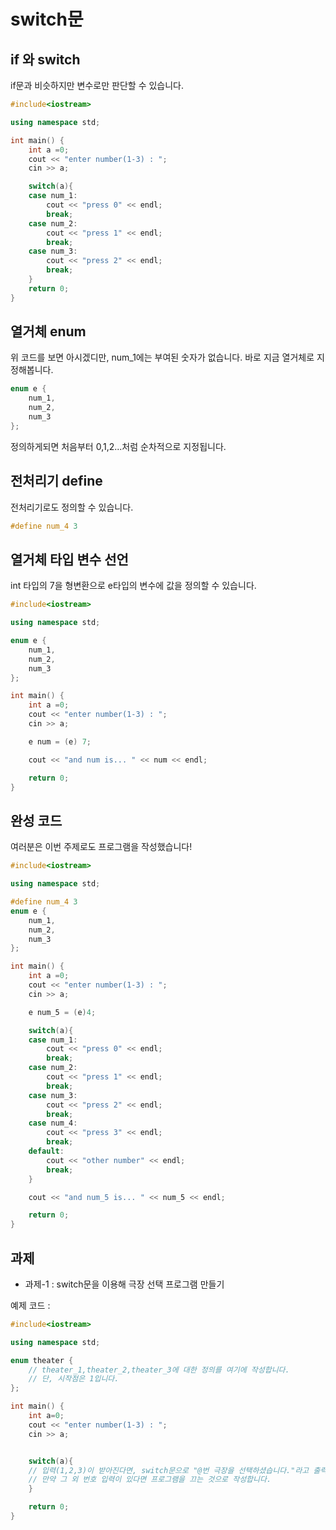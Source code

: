 # switch문

## if 와 switch

if문과 비슷하지만 변수로만 판단할 수 있습니다.

```c++
#include<iostream>

using namespace std;

int main() {
    int a =0;
    cout << "enter number(1-3) : ";
    cin >> a;

    switch(a){
    case num_1:
        cout << "press 0" << endl;
        break;
    case num_2:
        cout << "press 1" << endl;
        break;
    case num_3:
        cout << "press 2" << endl;
        break;
    }
    return 0;
}
```

## 열거체 enum

위 코드를 보면 아시겠디만, num_1에는 부여된 숫자가 없습니다.
바로 지금 열거체로 지정해봅니다.

```c++
enum e {
    num_1,
    num_2,
    num_3
};
```

정의하게되면 처음부터 0,1,2...처럼 순차적으로 지정됩니다.

## 전처리기 define

전처리기로도 정의할 수 있습니다.

```c++
#define num_4 3
```

## 열거체 타입 변수 선언

int 타입의 7을 형변환으로 e타입의 변수에 값을 정의할 수 있습니다.

```c++
#include<iostream>

using namespace std;

enum e {
    num_1,
    num_2,
    num_3
};

int main() {
    int a =0;
    cout << "enter number(1-3) : ";
    cin >> a;

    e num = (e) 7;

    cout << "and num is... " << num << endl;

    return 0;
}
```

## 완성 코드

여러분은 이번 주제로도 프로그램을 작성했습니다!

```c++
#include<iostream>

using namespace std;

#define num_4 3
enum e {
    num_1,
    num_2,
    num_3
};

int main() {
    int a =0;
    cout << "enter number(1-3) : ";
    cin >> a;

    e num_5 = (e)4;

    switch(a){
    case num_1:
        cout << "press 0" << endl;
        break;
    case num_2:
        cout << "press 1" << endl;
        break;
    case num_3:
        cout << "press 2" << endl;
        break;
    case num_4:
        cout << "press 3" << endl;
        break;
    default:
        cout << "other number" << endl;
        break;
    }

    cout << "and num_5 is... " << num_5 << endl;

    return 0;
}
```

## 과제

* 과제-1 : switch문을 이용해 극장 선택 프로그램 만들기

예제 코드 :

```c++
#include<iostream>

using namespace std;

enum theater {
    // theater_1,theater_2,theater_3에 대한 정의를 여기에 작성합니다.
    // 단, 시작점은 1입니다.
};

int main() {
    int a=0;
    cout << "enter number(1-3) : ";
    cin >> a;


    switch(a){
    // 입력(1,2,3)이 받아진다면, switch문으로 "@번 극장을 선택하셨습니다."라고 출력합니다.
    // 만약 그 외 번호 입력이 있다면 프로그램을 끄는 것으로 작성합니다.
    }

    return 0;
}
```
